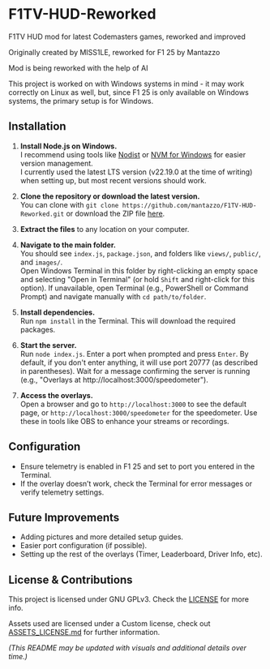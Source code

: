 # F1TV-HUD-Reworked
F1TV HUD mod for latest Codemasters games, reworked and improved

Originally created by MISS1LE, reworked for F1 25 by Mantazzo 

Mod is being reworked with the help of AI

This project is worked on with Windows systems in mind - it may work correctly on Linux as well, but, since F1 25 is only available on Windows systems, the primary setup is for Windows.

## Installation

1. **Install Node.js on Windows.**  
   I recommend using tools like [Nodist](https://github.com/nodists/nodist) or [NVM for Windows](https://github.com/coreybutler/nvm-windows) for easier version management.  
   I currently used the latest LTS version (v22.19.0 at the time of writing) when setting up, but most recent versions should work.

2. **Clone the repository or download the latest version.**  
   You can clone with `git clone https://github.com/mantazzo/F1TV-HUD-Reworked.git` or download the ZIP file [here](https://github.com/mantazzo/F1TV-HUD-Reworked/archive/refs/heads/main.zip).

3. **Extract the files** to any location on your computer.

4. **Navigate to the main folder.**  
   You should see `index.js`, `package.json`, and folders like `views/`, `public/`, and `images/`.  
   Open Windows Terminal in this folder by right-clicking an empty space and selecting "Open in Terminal" (or hold `Shift` and right-click for this option). If unavailable, open Terminal (e.g., PowerShell or Command Prompt) and navigate manually with `cd path/to/folder`.

5. **Install dependencies.**  
   Run `npm install` in the Terminal. This will download the required packages.

6. **Start the server.**  
   Run `node index.js`. Enter a port when prompted and press `Enter`. By default, if you don't enter anything, it will use port 20777 (as described in parentheses). Wait for a message confirming the server is running (e.g., "Overlays at http://localhost:3000/speedometer").

7. **Access the overlays.**  
   Open a browser and go to `http://localhost:3000` to see the default page, or `http://localhost:3000/speedometer` for the speedometer. Use these in tools like OBS to enhance your streams or recordings.

## Configuration
- Ensure telemetry is enabled in F1 25 and set to port you entered in the Terminal.
- If the overlay doesn’t work, check the Terminal for error messages or verify telemetry settings.

## Future Improvements
- Adding pictures and more detailed setup guides.
- Easier port configuration (if possible).
- Setting up the rest of the overlays (Timer, Leaderboard, Driver Info, etc).

## License & Contributions
This project is licensed under GNU GPLv3. Check the [LICENSE](https://github.com/mantazzo/F1TV-HUD-Reworked/blob/main/LICENSE) for more info.

Assets used are licensed under a Custom license, check out [ASSETS_LICENSE.md](https://github.com/mantazzo/F1TV-HUD-Reworked/blob/main/ASSETS_LICENSE.md) for further information.

*(This README may be updated with visuals and additional details over time.)*
